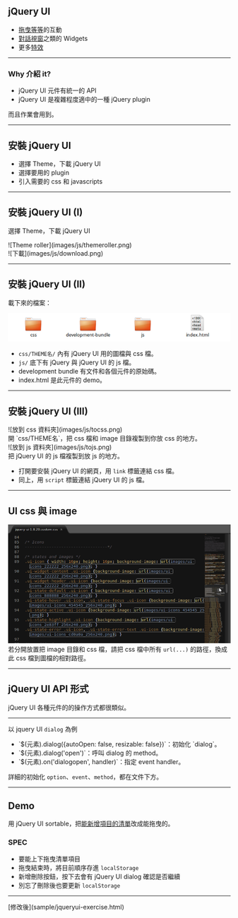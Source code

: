 jQuery UI
-------------------
* [拖曳等等](http://jqueryui.com/demos/sortable/)的互動
* [對話視窗](http://jqueryui.com/demos/dialog/)之類的 Widgets
* 更多[特效](http://jqueryui.com/demos/show/)

- - -  

### Why 介紹 it?

* jQuery UI 元件有統一的 API
* jQuery UI 是複雜程度適中的一種 jQuery plugin

<div class="fragment">
  而且作業會用到。
</div>

---

安裝 jQuery UI
-------------------
* 選擇 Theme，下載 jQuery UI
* 選擇要用的 plugin
* 引入需要的 css 和 javascripts

---

安裝 jQuery UI (I)
-------------------
選擇 Theme，下載 jQuery UI
<div class="row">
  <div class="span3">
    ![Theme roller](images/js/themeroller.png)
  </div>
  <div class="span3">
    ![下載](images/js/download.png)
  </div>
</div>

---

安裝 jQuery UI (II)
-------------------
載下來的檔案：

![檔案們](images/js/jqueryui.png)

* `css/THEME名/` 內有 jQuery UI 用的圖檔與 css 檔。
* `js/` 底下有 jQuery 與 jQuery UI 的 js 檔。
* development bundle 有文件和各個元件的原始碼。
* index.html 是此元件的 demo。

---

安裝 jQuery UI (III)
-------------------
<div class="row">
  <div class="span3">![放到 css 資料夾](images/js/tocss.png)</div>
  <div class="span3">開 `css/THEME名`，把 css 檔和 image 目錄複製到你放 css 的地方。</div>
</div>

<div class="row">
  <div class="span3">![放到 js 資料夾](images/js/tojs.png)</div>
  <div class="span3">把 jQuery UI 的 js 檔複製到放 js 的地方。</div>
</div>

* 打開要安裝 jQuery UI 的網頁，用 `link` 標籤連結 css 檔。
* 同上，用 `script` 標籤連結 jQuery UI 的 js 檔。


---

UI css 與 image
-------------------
![要修改的東西](images/js/changecss.png)
若分開放置把 image 目錄和 css 檔，請把 css 檔中所有 `url(...)` 的路徑，換成此 css 檔到圖檔的相對路徑。


---

jQuery UI API 形式
-------------------
jQuery UI 各種元件的的操作方式都很類似。

<div class="fragment">

  <hr>

  以 jquery UI `dialog` 為例

  <ul>
    <li>`$(元素).dialog({autoOpen: false, resizable: false})`：初始化 `dialog`。</li>
    <li>`$(元素).dialog('open')`：呼叫 dialog 的 method。</li>
    <li>`$(元素).on('dialogopen', handler)`：指定 event handler。</li>
  </ul>

  詳細的初始化 `option`、`event`、`method`，都在文件下方。

</div>

---

Demo
-----
用 jQuery UI sortable，把[能新增項目的清單](sample/jquery-exercise.html)改成能拖曳的。

### SPEC

* 要能上下拖曳清單項目
* 拖曳結束時，將目前順序存進 `localStorage`
* 新增刪除按鈕，按下去會有 jQuery UI dialog 確認是否繼續
* 別忘了刪除後也要更新 `localStorage`

<hr>
[修改後](sample/jqueryui-exercise.html)